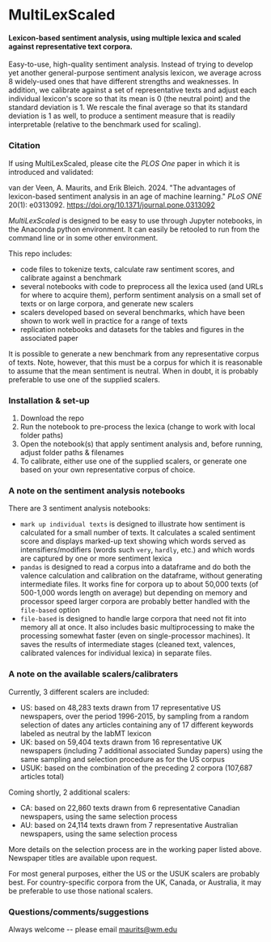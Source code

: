 # MultiLexScaled

#### Lexicon-based sentiment analysis, using multiple lexica and scaled against representative text corpora.

Easy-to-use, high-quality sentiment analysis. Instead of trying to develop yet another general-purpose sentiment analysis lexicon, we average across 8 widely-used ones that have different strengths and weaknesses. In addition, we calibrate against a set of representative texts and adjust each individual lexicon's score so that its mean is 0 (the neutral point) and the standard deviation is 1. We rescale the final average so that its standard deviation is 1 as well, to produce a sentiment measure that is readily interpretable (relative to the benchmark used for scaling).


### Citation

If using MultiLexScaled, please cite the _PLOS One_ paper in which it is introduced and validated:

van der Veen, A. Maurits, and Erik Bleich. 2024. "The advantages of lexicon-based sentiment analysis in an age of machine learning." _PLoS ONE_ 20(1): e0313092. https://doi.org/10.1371/journal.pone.0313092


_MultiLexScaled_ is designed to be easy to use through Jupyter notebooks, in the Anaconda python environment. It can easily be retooled to run from the command line or in some other environment.

This repo includes:
- code files to tokenize texts, calculate raw sentiment scores, and calibrate against a benchmark
- several notebooks with code to preprocess all the lexica used (and URLs for where to acquire them), perform sentiment analysis on a small set of texts or on large corpora, and generate new scalers
- scalers developed based on several benchmarks, which have been shown to work well in practice for a range of texts
- replication notebooks and datasets for the tables and figures in the associated paper

It is possible to generate a new benchmark from any representative corpus of texts. Note, however, that this must be a corpus for which it is reasonable to assume that the mean sentiment is neutral. When in doubt, it is probably preferable to use one of the supplied scalers.


### Installation & set-up

1. Download the repo
2. Run the notebook to pre-process the lexica (change to work with local folder paths)
3. Open the notebook(s) that apply sentiment analysis and, before running, adjust folder paths & filenames
4. To calibrate, either use one of the supplied scalers, or generate one based on your own representative corpus of choice.

### A note on the sentiment analysis notebooks

There are 3 sentiment analysis notebooks:
- `mark up individual texts` is designed to illustrate how sentiment is calculated for a small number of texts. It calculates a scaled sentiment score and displays marked-up text showing which words served as intensifiers/modifiers (words such `very`, `hardly`, etc.) and which words are captured by one or more sentiment lexica
- `pandas` is designed to read a corpus into a dataframe and do both the valence calculation and calibration on the dataframe, without generating intermediate files. It works fine for corpora up to about 50,000 texts (of 500-1,000 words length on average) but depending on memory and processor speed larger corpora are probably better handled with the `file-based` option
- `file-based` is designed to handle large corpora that need not fit into memory all at once. It also includes basic multiprocessing to make the processing somewhat faster (even on single-processor machines). It saves the results of intermediate stages (cleaned text, valences, calibrated valences for individual lexica) in separate files.

### A note on the available scalers/calibraters

Currently, 3 different scalers are included:
- US: based on 48,283 texts drawn from 17 representative US newspapers, over the period 1996-2015, by sampling from a random selection of dates any articles containing any of 17 different keywords labeled as neutral by the labMT lexicon
- UK: based on 59,404 texts drawn from 16 representative UK newspapers (including 7 additional associated Sunday papers) using the same sampling and selection procedure as for the US corpus
- USUK: based on the combination of the preceding 2 corpora (107,687 articles total)

Coming shortly, 2 additional scalers:
- CA: based on 22,860 texts drawn from 6 representative Canadian newspapers, using the same selection process
- AU: based on 24,114 texts drawn from 7 representative Australian newspapers, using the same selection process

More details on the selection process are in the working paper listed above. Newspaper titles are available upon request.

For most general purposes, either the US or the USUK scalers are probably best. For country-specific corpora from the UK, Canada, or Australia, it may be preferable to use those national scalers.

### Questions/comments/suggestions

Always welcome -- please email maurits@wm.edu


```python

```

